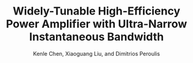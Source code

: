 ---
type: article
title: Widely-Tunable High-Efficiency Power Amplifier with Ultra-Narrow Instantaneous Bandwidth
author: Kenle Chen, Xiaoguang Liu, and Dimitrios Peroulis
journal: IEEE Transactions on Microwave Theory and Techniques
volume: 60
number: 12
year: 2012
month: Dec.
doi: 10.1109/TMTT.2012.2220561
pages: 3787-3797
publisher:
booktitle:
note:
sort_key: 201212
bib_key: klchen2012
---